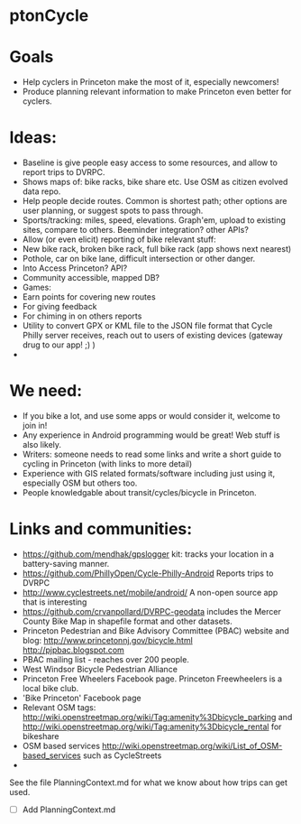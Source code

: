 # ptonCycle

# Goals
- Help cyclers in Princeton make the most of it, especially newcomers!
- Produce planning relevant information to make Princeton even better for cyclers.

# Ideas:
- Baseline is give people easy access to some resources, and allow to report trips to DVRPC.
- Shows maps of: bike racks, bike share etc. Use OSM as citizen evolved data repo.
- Help people decide routes. Common is shortest path; other options are user planning, or suggest spots to pass through.
- Sports/tracking: miles, speed, elevations. Graph'em, upload to existing sites, compare to others. Beeminder integration? other APIs?
- Allow (or even elicit) reporting of bike relevant stuff:
 - New bike rack, broken bike rack, full bike rack (app shows next nearest)
 - Pothole, car on bike lane, difficult intersection or other danger. 
 - Into Access Princeton? API? 
 - Community accessible, mapped DB?
- Games:
 - Earn points for covering new routes
 - For giving feedback
 - For chiming in on others reports
- Utility to convert GPX or KML file to the JSON file format that Cycle Philly server receives, reach out to users of existing devices (gateway drug to our app! ;) )
- 
# We need:
- If you bike a lot, and use some apps or would consider it, welcome to join in!
- Any experience in Android programming would be great! Web stuff is also likely.
- Writers: someone needs to read some links and write a short guide to cycling in Princeton (with links to more detail)
- Experience with GIS related formats/software including just using it, especially OSM but others too.
- People knowledgable about transit/cycles/bicycle in Princeton.

# Links and communities:
- https://github.com/mendhak/gpslogger kit: tracks your location in a battery-saving manner.  
- https://github.com/PhillyOpen/Cycle-Philly-Android Reports trips to DVRPC
- http://www.cyclestreets.net/mobile/android/ A non-open source app that is interesting
- https://github.com/crvanpollard/DVRPC-geodata includes the Mercer County Bike Map in shapefile format and other datasets.
- Princeton Pedestrian and Bike Advisory Committee (PBAC) website and blog: http://www.princetonnj.gov/bicycle.html http://pjpbac.blogspot.com
- PBAC mailing list - reaches over 200 people. 
- West Windsor Bicycle Pedestrian Alliance
- Princeton Free Wheelers Facebook page. Princeton Freewheelers is a local bike club.
- 'Bike Princeton' Facebook page
- Relevant OSM tags: http://wiki.openstreetmap.org/wiki/Tag:amenity%3Dbicycle_parking and  http://wiki.openstreetmap.org/wiki/Tag:amenity%3Dbicycle_rental for bikeshare
- OSM based services http://wiki.openstreetmap.org/wiki/List_of_OSM-based_services such as CycleStreets
- 
See the file PlanningContext.md for what we know about how trips can get used.
- [ ] Add PlanningContext.md
